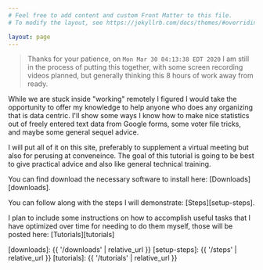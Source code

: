 ```yaml
---
# Feel free to add content and custom Front Matter to this file.
# To modify the layout, see https://jekyllrb.com/docs/themes/#overriding-theme-defaults

layout: page
---
```


> Thanks for your patience, on `Mon Mar 30 04:13:38 EDT 2020` I am still in
> the process of putting this together, with some screen recording videos
> planned, but generally thinking this 8 hours of work away from ready.

While we are stuck inside "working" remotely I figured I would take the opportunity to offer my knowledge to help anyone who does any organizing that is data centric. I'll show some ways I know how to make nice statistics out of freely entered text data from Google forms, some voter file tricks, and maybe some general sequel advice.

I will put all of it on this site, preferably to supplement a virtual meeting but also for perusing at conveneince. The goal of this tutorial is going to be best to give practical advice and also like general technical training.

You can find download the necessary software to install here: [Downloads][downloads].

You can follow along with the steps I will demonstrate: [Steps][setup-steps].

I plan to include some instructions on how to accomplish useful tasks that I have optimized over time for needing to do them myself, those will be posted here: [Tutorials][tutorials]

[downloads]: {{ '/downloads' | relative_url }}
[setup-steps]: {{ '/steps' | relative_url }}
[tutorials]: {{ '/tutorials' | relative_url }}

